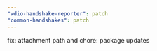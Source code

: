 ```yaml
---
"wdio-handshake-reporter": patch
"common-handshakes": patch
---
```


fix: attachment path and chore: package updates
